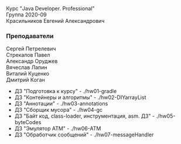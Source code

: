 Курс "Java Developer. Professional"<br>
Группа 2020-09<br>
Красильников Евгений Александрович

### Преподаватели
Сергей Петрелевич<br>
Стрекалов Павел<br>
Александр Оруджев<br>
Вячеслав Лапин<br>
Виталий Куценко<br>
Дмитрий Коган

* ДЗ "Подготовка к курсу" - ./hw01-gradle<br>
* ДЗ "Контейнеры и алгоритмы" - ./hw02-DIYarrayList<br>
* ДЗ "Аннотации" - ./hw03-annotations<br>
* ДЗ "Сборщик мусора" - ./hw04-gc<br>
* ДЗ "Байт код, class-loader, инструментация, asm. ДЗ" - ./hw05-byteCodes<br>
* ДЗ "Эмулятор ATM" - ./hw06-ATM<br>
* ДЗ "Обработчик сообщений" - ./hw07-messageHandler<br>

